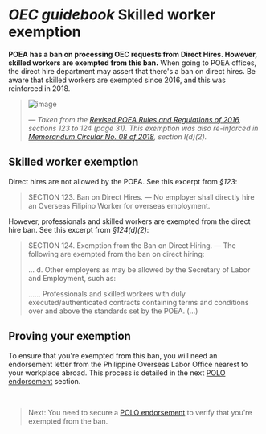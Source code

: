 # _OEC guidebook_ Skilled worker exemption

**POEA has a ban on processing OEC requests from Direct Hires. However, skilled workers are exempted from this ban.** When going to POEA offices, the direct hire department may assert that there's a ban on direct hires. Be aware that skilled workers are exempted since 2016, and this was reinforced in 2018.

> ![image](https://user-images.githubusercontent.com/74385/40553682-013785c2-6076-11e8-9967-4e80b2fff72c.png)
>
> *&mdash; Taken from the [Revised POEA Rules and Regulations of 2016](./revised_poea_rules_of_2016.md), sections 123 to 124 (page 31). This exemption was also re-inforced in [Memorandum Circular No. 08 of 2018](./memorandum_circular_08.md), section I(d)(2).*

## Skilled worker exemption

Direct hires are not allowed by the POEA. See this excerpt from _§123_:

> SECTION 123. Ban on Direct Hires. — No employer shall directly hire an Overseas Filipino Worker for overseas employment.

However, professionals and skilled workers are exempted from the direct hire ban. See this excerpt from _§124(d)(2)_:

> SECTION 124. Exemption from the Ban on Direct Hiring. — The following are exempted from the ban on direct hiring:
>
> ... d. Other employers as may be allowed by the Secretary of Labor and Employment, such as:
>
> ...... Professionals and skilled workers with duly executed/authenticated contracts containing terms and conditions over and above the standards set by the POEA. (...)

## Proving your exemption

To ensure that you're exempted from this ban, you will need an endorsement letter from the Philippine Overseas Labor Office nearest to your workplace abroad. This process is detailed in the next [POLO endorsement](./polo_endorsement.md) section.

<br>

> Next: You need to secure a [POLO endorsement](./polo_endorsement.md) to verify that you're exempted from the ban.
